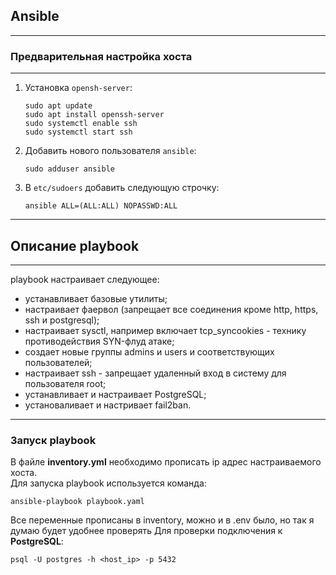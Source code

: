 ## Ansible
---
### Предварительная настройка хоста
---
1. Установка `opensh-server`:
   ```
   sudo apt update
   sudo apt install openssh-server
   sudo systemctl enable ssh
   sudo systemctl start ssh
   ```
3. Добавить нового пользователя `ansible`:
   ```
   sudo adduser ansible
   ```
4. В `etc/sudoers` добавить следующую строчку:
   ```
   ansible ALL=(ALL:ALL) NOPASSWD:ALL
   ```
---
## Описание playbook
---
playbook настраивает следующее:
- устанавливает базовые утилиты;
- настраивает фаервол (запрещает все соединения кроме http, https, ssh и postgresql);
- настраивает sysctl, например включает tcp_syncookies - технику противодействия SYN-флуд атаке;
- создает новые группы admins и users и соответствующих пользователей;
- настраивает ssh - запрещает удаленный вход в систему для пользователя root;
- устанавливает и настраивает PostgreSQL;
- установаливает и настривает fail2ban.

---
### Запуск playbook
В файле **inventory.yml** необходимо прописать ip адрес настраиваемого хоста. <br>
Для запуска playbook используется команда:
```
ansible-playbook playbook.yaml
```
Все переменные прописаны в inventory, можно и в .env было, но так я думаю будет удобнее проверять
Для проверки подключения к **PostgreSQL**:
```
psql -U postgres -h <host_ip> -p 5432
```
